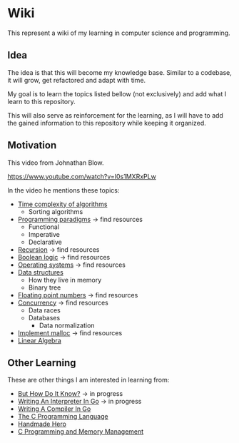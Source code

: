 # Wiki

This represent a wiki of my learning in computer science and programming.

## Idea

The idea is that this will become my knowledge base. Similar to a codebase, it will grow, get refactored and adapt with time.

My goal is to learn the topics listed bellow (not exclusively) and add what I learn to this repository.

This will also serve as reinforcement for the learning, as I will have to add the gained information to this repository while keeping it organized.

## Motivation

This video from Johnathan Blow.

https://www.youtube.com/watch?v=I0s1MXRxPLw

In the video he mentions these topics:

- [Time complexity of algorithms](/algorithms)
  - Sorting algorithms
- [Programming paradigms](/paradigms) -> find resources
  - Functional
  - Imperative
  - Declarative
- [Recursion](/recursion) -> find resources
- [Boolean logic](/booleans) -> find resources
- [Operating systems](/operating_systems) -> find resources
- [Data structures](/data_structures)
  - How they live in memory
  - Binary tree
- [Floating point numbers](/floats) -> find resources
- [Concurrency](/concurrency) -> find resources
  - Data races
  - Databases
    - Data normalization
- [Implement malloc](/malloc) -> find resources
- [Linear Algebra](/linear_algebra)

## Other Learning

These are other things I am interested in learning from:

- [But How Do It Know?](/how_know) -> in progress
- [Writing An Interpreter In Go](/interpreter_go) -> in progress
- [Writing A Compiler In Go](/compiler_go)
- [The C Programming Language](/c_lang)
- [Handmade Hero](/handmade_hero)
- [C Programming and Memory Management](/memory_management)
